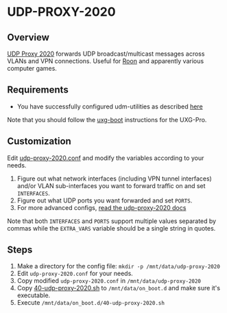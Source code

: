 # UDP-PROXY-2020

## Overview

[UDP Proxy 2020](https://github.com/synfinatic/udp-proxy-2020) forwards UDP
broadcast/multicast  messages across VLANs and VPN connections.  Useful for
[Roon](https://roonlabs.com) and apparently various computer games.

## Requirements

 * You have successfully configured udm-utilities as described
    [here](https://github.com/unifi-utilities/unifios-utilities/tree/main/on-boot-script)

Note that you should follow the
[uxg-boot](https://github.com/unifi-utilities/uxg-boot) instructions for the
UXG-Pro.

## Customization

Edit [udp-proxy-2020.conf](udp-proxy-2020.conf) and modify the variables
according to your needs.

 1. Figure out what network interfaces (including VPN tunnel interfaces) and/or
    VLAN sub-interfaces you want to forward traffic on and set `INTERFACES`.
 1. Figure out what UDP ports you want forwarded and set `PORTS`.
 1. For more advanced configs, [read the udp-proxy-2020 docs](
    https://github.com/synfinatic/udp-proxy-2020/README.md)

Note that both `INTERFACES` and `PORTS` support multiple values separated by commas
while the `EXTRA_VARS` variable should be a single string in quotes.

## Steps

 1. Make a directory for the config file: `mkdir -p /mnt/data/udp-proxy-2020`
 1. Edit `udp-proxy-2020.conf` for your needs.
 1. Copy modified `udp-proxy-2020.conf` in `/mnt/data/udp-proxy-2020`
 1. Copy [40-udp-proxy-2020.sh](on_boot.d/40-udp-proxy-2020.sh) to
    `/mnt/data/on_boot.d` and make sure it's executable.
 1. Execute `/mnt/data/on_boot.d/40-udp-proxy-2020.sh`
